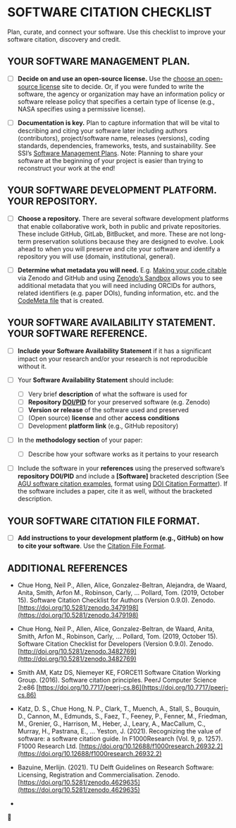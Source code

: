 # SOFTWARE CITATION CHECKLIST 

Plan, curate, and connect your software. Use this checklist to improve your  software citation, discovery and credit. 

## YOUR SOFTWARE MANAGEMENT PLAN.


- [ ] **Decide on and use an open-source license.** Use the [choose an open-source license](https://choosealicense.com/) site to decide. Or, if you were funded to write the software, the agency or organization may have an information policy or software release policy that specifies a certain type of license (e.g., NASA specifies using a permissive license).

- [ ] **Documentation is key.** Plan to capture information that will be vital to describing and citing your  software later including authors (contributors), project/software name, releases (versions), coding standards, dependencies, frameworks, tests, and sustainability. See SSI’s [Software Management Plans](https://www.software.ac.uk/software-management-plans). Note: Planning to share your software at the beginning of your project is easier than trying to reconstruct your work at the end!

## YOUR SOFTWARE DEVELOPMENT PLATFORM. YOUR REPOSITORY.


- [ ] **Choose a repository.** There are several software development platforms that enable collaborative work, both in public and private repositories. These include GitHub, GitLab, BitBucket, and more. These are not long-term preservation solutions because they are designed to evolve. Look ahead to when you will preserve and cite your software and identify a repository you will  use (domain, institutional, general).  

- [ ] **Determine what metadata you will need.** E.g. [Making your code citable](https://docs.github.com/en/repositories/archiving-a-github-repository/referencing-and-citing-content) via Zenodo and GitHub and  using [Zenodo’s Sandbox](https://sandbox.zenodo.org/) allows you to see additional metadata that you will need including ORCIDs for  authors, related identifiers (e.g. paper DOIs), funding information, etc. and the [CodeMeta file](https://codemeta.github.io/) that is  created.  

## YOUR SOFTWARE AVAILABILITY STATEMENT. YOUR SOFTWARE REFERENCE.


- [ ] **Include your Software Availability Statement** if it has a significant impact on your research and/or  your research is not reproducible without it. 

- [ ] Your **Software Availability Statement** should include: 
    - [ ] Very brief **description** of what the software is used for 
    - [ ] **Repository [DOI/PID](https://en.wikipedia.org/wiki/Digital_object_identifier)** for your preserved software (e.g. Zenodo)
    - [ ] **Version or release** of the software used and preserved 
    - [ ] (Open source) **license** and other **access conditions**
    - [ ] Development **platform link** (e.g., GitHub repository) 
- [ ] In the **methodology section** of your paper: 
    - [ ] Describe how your software works as it pertains to your research 
- [ ] Include the software in your **references** using the preserved software’s **repository DOI/PID** and include a **[Software]** bracketed description (See [AGU software citation examples](https://www.agu.org/Publish-with-AGU/Publish/Author-Resources/Data-and-Software-for-Authors#citation), format using [DOI Citation Formatter](https://citation.crosscite.org/)). If the software includes a paper, cite it as well, without the bracketed description. 

## YOUR SOFTWARE CITATION FILE FORMAT.


- [ ] **Add instructions to your development platform (e.g., GitHub) on how to cite your software**. Use the [Citation File Format](https://citation-file-format.github.io/). 

## ADDITIONAL REFERENCES

- Chue Hong, Neil P., Allen, Alice, Gonzalez-Beltran, Alejandra, de Waard, Anita, Smith, Arfon M., Robinson, Carly, … Pollard, Tom. (2019, October 15). Software Citation Checklist for Authors (Version 0.9.0). Zenodo. [https://doi.org/10.5281/zenodo.3479198](https://doi.org/10.5281/zenodo.3479198)

- Chue Hong, Neil P., Allen, Alice, Gonzalez-Beltran, de Waard, Anita, Smith, Arfon M., Robinson, Carly, … Pollard, Tom. (2019, October 15). Software Citation Checklist for Developers (Version 0.9.0). Zenodo. [http://doi.org/10.5281/zenodo.3482769](http://doi.org/10.5281/zenodo.3482769)

- Smith AM, Katz DS, Niemeyer KE, FORCE11 Software Citation Working Group. (2016). Software citation principles. PeerJ Computer Science 2:e86 [https://doi.org/10.7717/peerj-cs.86](https://doi.org/10.7717/peerj-cs.86)

- Katz, D. S., Chue Hong, N. P., Clark, T., Muench, A., Stall, S., Bouquin, D., Cannon, M., Edmunds, S., Faez, T., Feeney, P., Fenner, M., Friedman, M., Grenier, G., Harrison, M., Heber, J., Leary, A., MacCallum, C., Murray, H., Pastrana, E., … Yeston, J. (2021). Recognizing the value of software: a software citation guide. In F1000Research (Vol. 9, p. 1257). F1000 Research Ltd. [https://doi.org/10.12688/f1000research.26932.2](https://doi.org/10.12688/f1000research.26932.2)

- Bazuine, Merlijn. (2021). TU Delft Guidelines on Research Software: Licensing, Registration and Commercialisation. Zenodo. [https://doi.org/10.5281/zenodo.4629635](https://doi.org/10.5281/zenodo.4629635)
- 

:rocket: 
